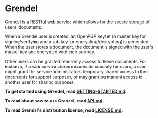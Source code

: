 Grendel
=======

Grendel is a RESTful web service which allows for the secure storage of users'
documents.

When a Grendel user is created, an OpenPGP keyset (a master key for
signing/verifying and a sub key for encrypting/decrypting) is generated. When
the user stores a document, the document is signed with the user's master key
and encrypted with their sub key.

Other users can be granted read-only access to these documents. For instance,
if a web service stores documents securely for users, a user might grant the
service administrators temporary shared access to their documents for support 
purposes, or may grant permanent access to another user for sharing purposes.

**To get started using Grendel, read [GETTING-STARTED.md](http://github.com/wesabe/grendel/blob/master/GETTING-STARTED.md).**

**To read about how to use Grendel, read [API.md](http://github.com/wesabe/grendel/blob/master/API.md).**

**To read Grendel's distribution license, read [LICENSE.md](http://github.com/wesabe/grendel/blob/master/LICENSE.md).**